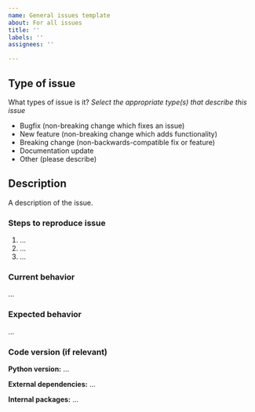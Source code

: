 ```yaml
---
name: General issues template
about: For all issues
title: ''
labels: ''
assignees: ''

---
```


## Type of issue
What types of issue is it?
_Select the appropriate type(s) that describe this issue_

- Bugfix (non-breaking change which fixes an issue)
- New feature (non-breaking change which adds functionality)
- Breaking change (non-backwards-compatible fix or feature)
- Documentation update
- Other (please describe)


## Description
A description of the issue.
### Steps to reproduce issue
1. …
2. …
3. …

### Current behavior
…

### Expected behavior
…


### Code version (if relevant)
**Python version:** …

**External dependencies:** …

**Internal packages:** …

